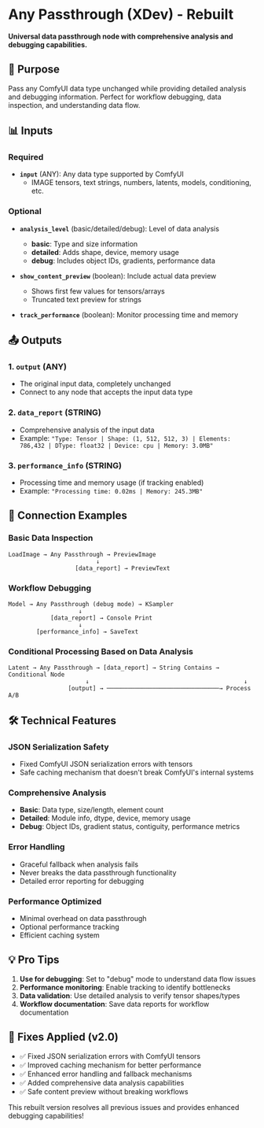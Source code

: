 # Any Passthrough (XDev) - Rebuilt

**Universal data passthrough node with comprehensive analysis and debugging capabilities.**

## 🎯 Purpose
Pass any ComfyUI data type unchanged while providing detailed analysis and debugging information. Perfect for workflow debugging, data inspection, and understanding data flow.

## 📊 Inputs

### Required
- **`input`** (ANY): Any data type supported by ComfyUI
  - IMAGE tensors, text strings, numbers, latents, models, conditioning, etc.

### Optional  
- **`analysis_level`** (basic/detailed/debug): Level of data analysis
  - **basic**: Type and size information
  - **detailed**: Adds shape, device, memory usage  
  - **debug**: Includes object IDs, gradients, performance data

- **`show_content_preview`** (boolean): Include actual data preview
  - Shows first few values for tensors/arrays
  - Truncated text preview for strings

- **`track_performance`** (boolean): Monitor processing time and memory

## 📤 Outputs

### 1. **`output`** (ANY)
- The original input data, completely unchanged
- Connect to any node that accepts the input data type

### 2. **`data_report`** (STRING)  
- Comprehensive analysis of the input data
- Example: `"Type: Tensor | Shape: (1, 512, 512, 3) | Elements: 786,432 | DType: float32 | Device: cpu | Memory: 3.0MB"`

### 3. **`performance_info`** (STRING)
- Processing time and memory usage (if tracking enabled)
- Example: `"Processing time: 0.02ms | Memory: 245.3MB"`

## 🔗 Connection Examples

### Basic Data Inspection
```
LoadImage → Any Passthrough → PreviewImage
                         ↓
                   [data_report] → PreviewText
```

### Workflow Debugging
```
Model → Any Passthrough (debug mode) → KSampler
                    ↓
            [data_report] → Console Print
                    ↓  
        [performance_info] → SaveText
```

### Conditional Processing Based on Data Analysis  
```
Latent → Any Passthrough → [data_report] → String Contains → Conditional Node
                      ↓                                            ↓
                 [output] → ────────────────────────────────→ Process A/B
```

## 🛠️ Technical Features

### JSON Serialization Safety
- Fixed ComfyUI JSON serialization errors with tensors
- Safe caching mechanism that doesn't break ComfyUI's internal systems

### Comprehensive Analysis
- **Basic**: Data type, size/length, element count
- **Detailed**: Module info, dtype, device, memory usage
- **Debug**: Object IDs, gradient status, contiguity, performance metrics

### Error Handling
- Graceful fallback when analysis fails  
- Never breaks the data passthrough functionality
- Detailed error reporting for debugging

### Performance Optimized
- Minimal overhead on data passthrough
- Optional performance tracking
- Efficient caching system

## 💡 Pro Tips

1. **Use for debugging**: Set to "debug" mode to understand data flow issues
2. **Performance monitoring**: Enable tracking to identify bottlenecks
3. **Data validation**: Use detailed analysis to verify tensor shapes/types
4. **Workflow documentation**: Save data reports for workflow documentation

## 🚨 Fixes Applied (v2.0)

- ✅ Fixed JSON serialization errors with ComfyUI tensors
- ✅ Improved caching mechanism for better performance
- ✅ Enhanced error handling and fallback mechanisms  
- ✅ Added comprehensive data analysis capabilities
- ✅ Safe content preview without breaking workflows

This rebuilt version resolves all previous issues and provides enhanced debugging capabilities!
